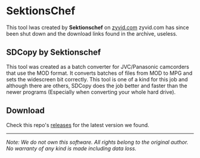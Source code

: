 # SektionsChef

This tool lwas created by **Sektionschef** on [zyvid.com](https://bit.ly/369uKah)
zyvid.com has since been shut down and the download links found in the archive, useless. 

## SDCopy by Sektionschef
This tool was created as a batch converter for JVC/Panasonic camcorders that use the MOD format. It converts batches of files from MOD to MPG and sets the widescreen bit correctly. This tool is one of a kind for this job and although there are others, SDCopy does the job better and faster than the newer programs (Especially when converting your whole hard drive).
## Download
Check this repo's [releases](https://github.com/Bitmona/SektionsChef/releases) for the latest version we found.

***
*Note: We do not own this software. All rights belong to the original author. No warranty of any kind is made including data loss.*
